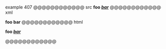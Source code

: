 example 407
@@@@@@@@@@@@ src
**foo [*bar*](/url)**
@@@@@@@@@@@@ xml
<?xml version="1.0" encoding="UTF-8"?>
<!DOCTYPE document SYSTEM "CommonMark.dtd">
<document xmlns="http://commonmark.org/xml/1.0">
  <paragraph>
    <strong>
      <text>foo </text>
      <link destination="/url" title="">
        <emph>
          <text>bar</text>
        </emph>
      </link>
    </strong>
  </paragraph>
</document>
@@@@@@@@@@@@ html
<p><strong>foo <a href="/url"><em>bar</em></a></strong></p>
@@@@@@@@@@@@
